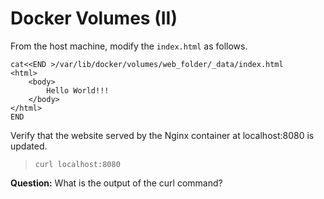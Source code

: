 # Docker Volumes (II)

From the host machine,  modify the `index.html` as follows.

```
cat<<END >/var/lib/docker/volumes/web_folder/_data/index.html
<html>
	<body>
		Hello World!!!
	</body>
</html>
END
```

Verify that the website served by the Nginx container at localhost:8080 is updated.

> `curl localhost:8080`

**Question:** 
What is the output of the curl command?